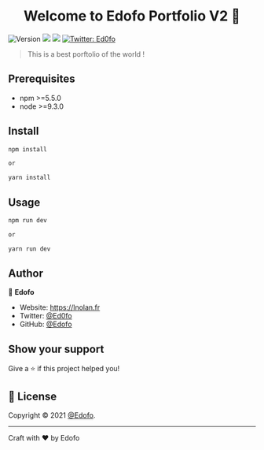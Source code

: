 <h1 align="center">Welcome to Edofo Portfolio V2 👋</h1>
<p>
  <img alt="Version" src="https://img.shields.io/badge/version-1.0.0-blue.svg?cacheSeconds=2592000" />
  <img src="https://img.shields.io/badge/npm-%3E%3D5.5.0-blue.svg" />
  <img src="https://img.shields.io/badge/node-%3E%3D9.3.0-blue.svg" />
  <a href="https://twitter.com/Ed0fo" target="_blank">
    <img alt="Twitter: Ed0fo" src="https://img.shields.io/twitter/follow/Edof0.svg?style=social" />
  </a>
</p>

> This is a best porftolio of the world !

## Prerequisites

- npm >=5.5.0
- node >=9.3.0

## Install

```sh
npm install

or

yarn install
```

## Usage

```sh
npm run dev

or

yarn run dev
```

## Author

👤 **Edofo**

* Website: https://lnolan.fr
* Twitter: [@Ed0fo](https://twitter.com/Ed0fo)
* GitHub: [@Edofo](https://github.com/Edofo)

## Show your support

Give a ⭐️ if this project helped you!

## 📝 License

Copyright © 2021 [@Edofo](https://github.com/Edofo).<br />

*** 
Craft with ❤️ by Edofo
